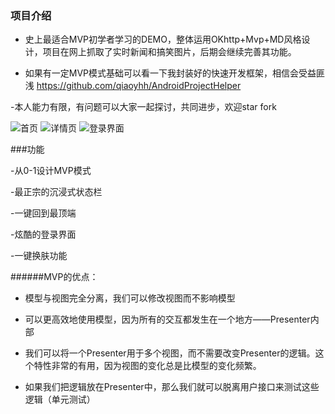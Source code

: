 

### 项目介绍

 - 史上最适合MVP初学者学习的DEMO，整体运用OKhttp+Mvp+MD风格设计，项目在网上抓取了实时新闻和搞笑图片，后期会继续完善其功能。

 - 如果有一定MVP模式基础可以看一下我封装好的快速开发框架，相信会受益匪浅 https://github.com/qiaoyhh/AndroidProjectHelper
  
  -本人能力有限，有问题可以大家一起探讨，共同进步，欢迎star fork
 
   ![首页](https://github.com/qiaoyhh/MvpPlus/blob/master/image/image1.png) 
   ![详情页](https://github.com/qiaoyhh/MvpPlus/blob/master/image/image2.png) 
   ![登录界面](https://github.com/qiaoyhh/MvpPlus/blob/master/image/image3.png)

###功能

  -从0-1设计MVP模式

  -最正宗的沉浸式状态栏

  -一键回到最顶端

  -炫酷的登录界面
  
  -一键换肤功能

  
######MVP的优点：

  - 模型与视图完全分离，我们可以修改视图而不影响模型

  - 可以更高效地使用模型，因为所有的交互都发生在一个地方——Presenter内部

  - 我们可以将一个Presenter用于多个视图，而不需要改变Presenter的逻辑。这个特性非常的有用，因为视图的变化总是比模型的变化频繁。

  - 如果我们把逻辑放在Presenter中，那么我们就可以脱离用户接口来测试这些逻辑（单元测试）



